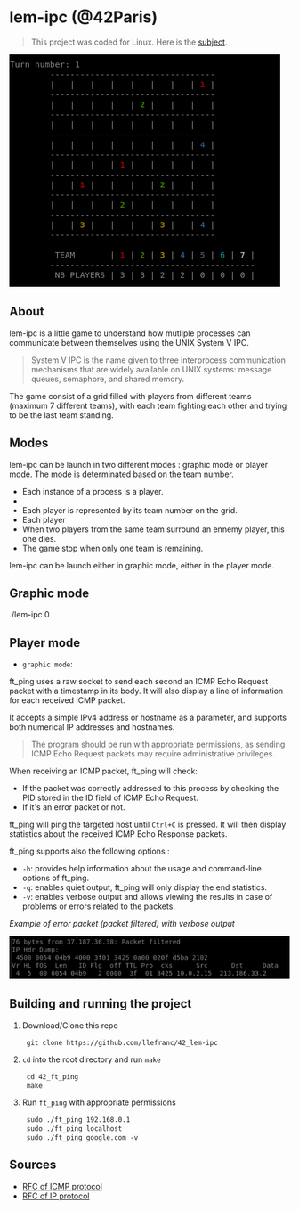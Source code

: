# lem-ipc (@42Paris)

> This project was coded for Linux. Here is the [subject][1].
>

![Alt text](https://github.com/llefranc/42_lem-ipc/blob/main/lem-ipc_example2.png)

## About

lem-ipc is a little game to understand how mutliple processes can communicate between themselves using the UNIX System V IPC.

> System V IPC is the name given to three interprocess communication mechanisms that are widely available on UNIX systems: message queues, semaphore, and shared memory.

The game consist of a grid filled with players from different teams (maximum 7 different teams), with each team fighting each other and trying to be the last team standing.

## Modes

lem-ipc can be launch in two different modes : graphic mode or player mode. The mode is determinated based on the team number.

- Each instance of a process is a player.
- 
- Each player is represented by its team number on the grid.
- Each player 
- When two players from the same team surround an ennemy player, this one dies.
- The game stop when only one team is remaining.

lem-ipc can be launch either in graphic mode, either in the player mode.

## Graphic mode

./lem-ipc 0

## Player mode

- `graphic mode`: 

ft_ping uses a raw socket to send each second an ICMP Echo Request packet with a timestamp in its body.
It will also display a line of information for each received ICMP packet.

It accepts a simple IPv4 address or hostname as a parameter, and supports both numerical IP addresses and hostnames.

> The program should be run with appropriate permissions, as sending ICMP Echo Request packets may require administrative privileges.

When receiving an ICMP packet, ft_ping will check:
- If the packet was correctly addressed to this process by checking the PID stored in the ID field of ICMP Echo Request.
- If it's an error packet or not.

ft_ping will ping the targeted host until `Ctrl+C` is pressed. It will then display statistics about the received ICMP Echo Response packets.

ft_ping supports also the following options :
- `-h`: provides help information about the usage and command-line options of ft_ping.
- `-q`: enables quiet output, ft_ping will only display the end statistics.
- `-v`: enables verbose output and allows viewing the results in case of problems or errors related to the packets.

*Example of error packet (packet filtered) with verbose output*

![Alt text](https://github.com/llefranc/42_ft_ping/blob/main/ft_ping_example2.png)

## Building and running the project

1. Download/Clone this repo

        git clone https://github.com/llefranc/42_lem-ipc

2. `cd` into the root directory and run `make`

        cd 42_ft_ping
        make

3. Run `ft_ping` with appropriate permissions

		sudo ./ft_ping 192.168.0.1
		sudo ./ft_ping localhost
		sudo ./ft_ping google.com -v

## Sources

- [RFC of ICMP protocol][2]
- [RFC of IP protocol][3]

[1]: https://github.com/llefranc/42_lem-ipc/blob/main/lem-ipc.en.subject.pdf
[2]: https://www.rfc-editor.org/rfc/rfc792
[3]: https://www.rfc-editor.org/rfc/rfc791
